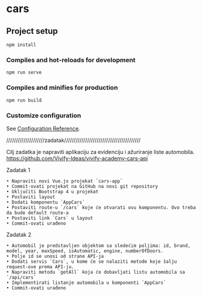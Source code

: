 # cars

## Project setup
```
npm install
```

### Compiles and hot-reloads for development
```
npm run serve
```

### Compiles and minifies for production
```
npm run build
```

### Customize configuration
See [Configuration Reference](https://cli.vuejs.org/config/).

////////////////////zadatak////////////////////////////////////////

Cilj zadatka je napraviti aplikaciju za evidenciju i ažuriranje liste automobila.
https://github.com/Vivify-Ideas/vivify-academy-cars-api

Zadatak 1

    • Napraviti novi Vue.js projekat `cars-app`
    • Commit-ovati projekat na GitHub na novi git repository
    • Uključiti Bootstrap 4 u projekat
    • Postaviti layout
    • Dodati komponentu `AppCars`
    • Postaviti route-u `/cars` koje će otvarati ovu komponentu. Ovo treba da bude default route-a
    • Postaviti link `Cars` u layout
    • Commit-ovati urađeno


Zadatak 2

    • Automobil je predstavljen objektom sa sledećim poljima: id, brand, model, year, maxSpeed, isAutomatic, engine, numberOfDoors.
    • Polje id se unosi od strane API-ja
    • Dodati servis `Cars`, u kome će se nalaziti metode koje šalju request-ove prema API-ju.  
    • Napraviti metodu `getAll` koja će dobavljati listu automobila sa `/api/cars`
    • Implementirati listanje automobila u komponenti `AppCars`
    • Commit-ovati urađeno
